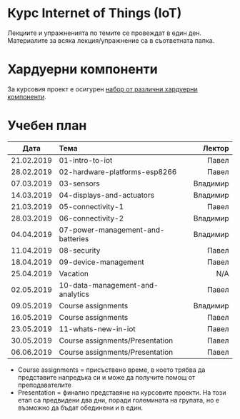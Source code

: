# Курс Internet of Things (IoT)

Лекциите и упражненията по темите се провеждат в един ден. Материалите за всяка лекция/упражнение са в съответната папка.


# Хардуерни компоненти
За курсовия проект е осигурен [набор от различни хардуерни компоненти](https://bit.ly/2HvPD2o).

# Учебен план

| Дата          | Тема                                  | Лектор            |
| ------------- |:------------------------------------- | -----------------:|
| 21.02.2019    | 01-intro-to-iot                       | Павел             |
| 28.02.2019    | 02-hardware-platforms-esp8266         | Павел             |
| 07.03.2019    | 03-sensors                            | Владимир          |
| 14.03.2019    | 04-displays-and-actuators             | Владимир          |
| 21.03.2019    | 05-connectivity-1                     | Павел             |
| 28.03.2019    | 06-connectivity-2                     | Владимир          |
| 04.04.2019    | 07-power-management-and-batteries     | Владимир          |
| 11.04.2019    | 08-security                           | Павел             |
| 18.04.2019    | 09-device-management                  | Павел             |
| 25.04.2019    | Vacation                              | N/A               |
| 02.05.2019    | 10-data-management-and-analytics      | Павел             |
| 09.05.2019    | Course assignments                    | Владимир          |
| 16.05.2019    | Course assignments                    | Павел             |
| 23.05.2019    | 11-whats-new-in-iot                   | Павел             |
| 30.05.2019    | Course assignments/Presentation       | Павел             |
| 06.06.2019    | Course assignments/Presentation       | Павел             |

* Course assignments = присъствено време, в което трябва да представите напредъка си и може да получите помощ от преподавателите
* Presentation = финално представяне на курсовите проекти. На този етап са предвидени два дни, поради големината на групата, но е възможно да бъдат обединени и в един.
